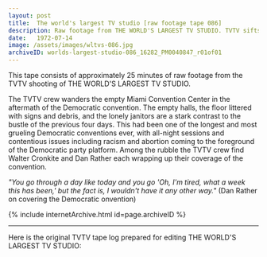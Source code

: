 ```yaml
---
layout: post
title:  The world's largest TV studio [raw footage tape 086]
description: Raw footage from THE WORLD'S LARGEST TV STUDIO. TVTV sifts through the aftermath of the 1972 Democratic convention and interviews Walter Cronkite and Dan Rather
date:   1972-07-14
image: /assets/images/wltvs-086.jpg
archiveID: worlds-largest-studio-086_16282_PM0040847_r01of01
---
```


This tape consists of approximately 25 minutes of raw footage from the TVTV shooting of THE WORLD'S LARGEST TV STUDIO.

The TVTV crew wanders the empty Miami Convention Center in the aftermath of the Democratic convention. The empty halls, the floor littered with signs and debris, and the lonely janitors are a stark contrast to the bustle of the previous four days. This had been one of the longest and most grueling Democratic conventions ever, with all-night sessions and contentious issues including racism and abortion coming to the foreground of the Democratic party platform. Among the rubble the TVTV crew find Walter Cronkite and Dan Rather each wrapping up their coverage of the convention.

*"You go through a day like today and you go 'Oh, I'm tired, what a week this has been,' but the fact is, I wouldn't have it any other way."* (Dan Rather on covering the Democratic onvention)

<div class="iframe-container">
  {% include internetArchive.html id=page.archiveID %}
</div>

---

<div class="container">
  <div class="row">
    <div class="col">
      <p>Here is the original TVTV tape log prepared for editing THE WORLD'S LARGEST TV STUDIO:</p>
    </div>
  </div>
  <div class="row">
    <div class="col text-center pdf-holder">
      <object data="{{ site.baseurl }}/assets/pdfs/wltvs-086-log.pdf" type='application/pdf'></object>
    </div>
  </div>

</div>
